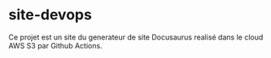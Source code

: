 # site-devops

Ce projet est un site du generateur de site Docusaurus realisé dans le cloud AWS S3 par Github Actions.
